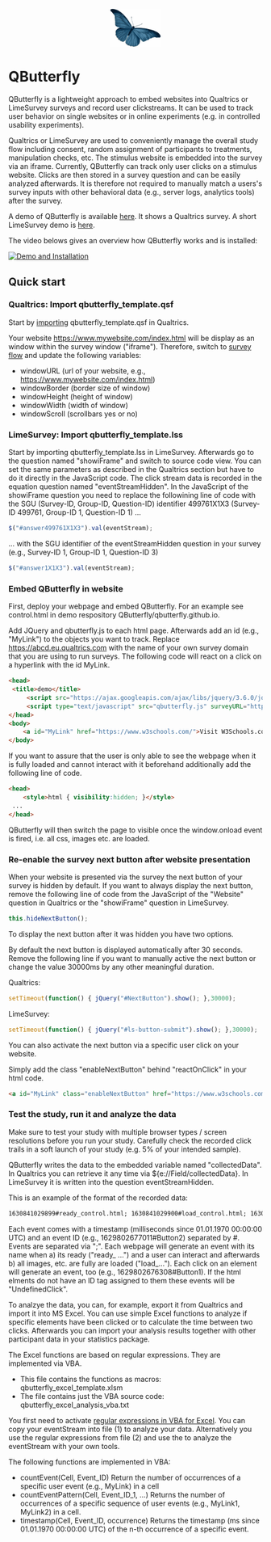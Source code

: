 <p align="center">
    <img src="resources/blue_butterfly.png" alt="Butterfly" width="100px" />
</p>

# QButterfly
QButterfly is a lightweight approach to embed websites into Qualtrics or LimeSurvey surveys and record user clickstreams. It can be used to track user behavior on single websites or in online experiments (e.g. in controlled usability experiments). 

Qualtrics or LimeSurvey are used to conveniently manage the overall study flow including consent, random assignment of participants to treatments, manipulation checks, etc. The stimulus website is embedded into the survey via an iframe. Currently, QButterfly can track only user clicks on a stimulus website. Clicks are then stored in a survey question and can be easily analyzed afterwards. It is therefore not required to manually match a users's survey inputs with other behavioral data (e.g., server logs, analytics tools) after the survey.

A demo of QButterfly is available [here](https://immzhaw.eu.qualtrics.com/jfe/form/SV_887kj9vYpIqnBfU). It shows a Qualtrics survey. A short LimeSurvey demo is [here](https://qbutterfly.limesurvey.net/499761). 

The video belows gives an overview how QButterfly works and is installed:

[![Demo and Installation](https://img.youtube.com/vi/xovYdHoPQTo/hqdefault.jpg)](https://www.youtube.com/watch?v=xovYdHoPQTo)

## Quick start

### Qualtrics: Import qbutterfly_template.qsf 

Start by [importing](https://www.qualtrics.com/support/survey-platform/survey-module/survey-tools/import-and-export-surveys/) qbutterfly_template.qsf in Qualtrics. 

Your website https://www.mywebsite.com/index.html will be display as an window within the survey window ("iframe"). Therefore, switch to [survey flow](https://www.qualtrics.com/support/survey-platform/survey-module/survey-flow/survey-flow-overview/) and update the following variables:
- windowURL (url of your website, e.g., https://www.mywebsite.com/index.html)
- windowBorder (border size of window)
- windowHeight (height of window)
- windowWidth (width of window)
- windowScroll (scrollbars yes or no)


### LimeSurvey: Import qbutterfly_template.lss

Start by importing qbutterfly_template.lss in LimeSurvey. Afterwards go to the question named "showiFrame" and switch to source code view. You can set the same parameters as described in the Qualtrics section but have to do it directly in the JavaScript code. The click stream data is recorded in the equation question named "eventStreamHidden". In the JavaScript of the showiFrame question you need to  replace the followining line of code with the SGU (Survey-ID, Group-ID, Question-ID) identifier 499761X1X3 (Survey-ID 499761, Group-ID 1, Question-ID 1) ...
```javascript
$("#answer499761X1X3").val(eventStream);
```
... with the SGU identifier of the eventStreamHidden question in your survey (e.g., Survey-ID 1, Group-ID 1, Question-ID 3)
```javascript
$("#answer1X1X3").val(eventStream);
```
### Embed QButterfly in website

First, deploy your webpage and embed QButterfly. For an example see control.html in demo respository QButterfly/qbutterfly.github.io.

Add JQuery and qbutterfly.js to each html page. Afterwards add an id (e.g., "MyLink") to the objects you want to track. Replace https://abcd.eu.qualtrics.com with the name of your own survey domain that you are using to run surveys. The following code will react on a click on a hyperlink with the id MyLink. 

```html
<head>
 <title>demo</title>
     <script src="https://ajax.googleapis.com/ajax/libs/jquery/3.6.0/jquery.min.js"></script>
     <script type="text/javascript" src="qbutterfly.js" surveyURL="https://abcd.eu.qualtrics.com"></script>    
</head>
<body>
    <a id="MyLink" href="https://www.w3schools.com/">Visit W3Schools.com!</a>
</body>
```
If you want to assure that the user is only able to see the webpage when it is fully loaded and cannot interact with it beforehand additionally add the following line of code.

```html
<head>
    <style>html { visibility:hidden; }</style>
 ...
</head>
```
QButterfly will then switch the page to visible once the window.onload event is fired, i.e. all css, images etc. are loaded.

### Re-enable the survey next button after website presentation

When your website is presented via the survey the next button of your survey is hidden by default. If you want to always display the next button, remove the following line of code from the JavaScript of the "Website" question in Qualtrics or the "showiFrame" question in LimeSurvey.

```javascript
this.hideNextButton();
```

To display the next button after it was hidden you have two options.

By default the next button is displayed automatically after 30 seconds. Remove the following line if you want to manually active the next button or change the value 30000ms by any other meaningful duration.

Qualtrics:
```javascript
setTimeout(function() { jQuery("#NextButton").show(); },30000);
```
LimeSurvey:
```javascript
setTimeout(function() { jQuery("#ls-button-submit").show(); },30000);
```

You can also activate the next button via a specific user click on your website.

Simply add the class "enableNextButton" behind "reactOnClick" in your html code.

```html
<a id="MyLink" class="enableNextButton" href="https://www.w3schools.com/">Visit W3Schools.com!</a>
```

### Test the study, run it and analyze the data

Make sure to test your study with multiple browser types / screen resolutions before you run your study. Carefully check the recorded click trails in a soft launch of your study (e.g. 5% of your intended sample). 

QButterfly writes the data to the embedded variable named "collectedData". In Qualtrics you can retrieve it any time via ${e://Field/collectedData}. In LimeSurvey it is written into the question eventStreamHidden.

This is an example of the format of the recorded data:

```html
1630841029899#ready_control.html; 1630841029900#load_control.html; 1630841031050#Button1; 1630841031978#Checkbox1; 1630841033034#Button2; 1630841033870#UndefinedClick;
```

Each event comes with a timestamp (milliseconds since 01.01.1970 00:00:00 UTC) and an event ID (e.g., 1629802677011#Button2) separated by #. Events are separated via ";". Each webpage will generate an event with its name when a) its ready ("ready_ ...") and a user can interact and afterwards b) all images, etc. are fully are loaded ("load_..."). Each click on an element will generate an event, too (e.g., 1629802676308#Button1). If the html elments do not have an ID tag assigned to them these events will be "UndefinedClick".

To analzye the data, you can, for example, export it from Qualtrics and import it into MS Excel. You can use simple Excel functions to analyze if specific elements have been clicked or to calculate the time between two clicks. Afterwards you can import your analysis results together with other participant data in your statistics package.

The Excel functions are based on regular expressions. They are implemented via VBA.
- This file contains the functions as macros: qbutterfly_excel_template.xlsm 
- The file contains just the VBA source code: qbutterfly_excel_analysis_vba.txt 

You first need to activate [regular expressions in VBA for Excel](https://stackoverflow.com/questions/22542834/how-to-use-regular-expressions-regex-in-microsoft-excel-both-in-cell-and-loops). You can copy your eventStream into file (1) to analyze your data. Alternatively you use the regular expressions from file (2) and use the to analyze the eventStream with your own tools.

The following functions are implemented in VBA:
- countEvent(Cell, Event_ID)	Return the number of occurrences of a specific user event (e.g., MyLink) in a cell
- countEventPattern(Cell, Event_ID_1, …)	Returns the number of occurrences of a specific sequence of user events (e.g., MyLink1, MyLink2) in a cell.
- timestamp(Cell, Event_ID, occurrence)	Returns the timestamp (ms since 01.01.1970 00:00:00 UTC) of the n-th occurrence of a specific event. 


